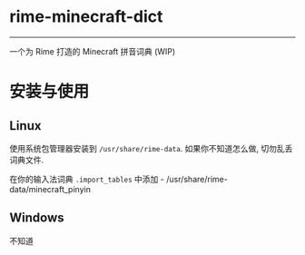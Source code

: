 # rime-minecraft-dict

---

一个为 Rime 打造的 Minecraft 拼音词典 (WIP)

# 安装与使用

## Linux

使用系统包管理器安装到 `/usr/share/rime-data`. 如果你不知道怎么做, 切勿乱丢词典文件.

在你的输入法词典 `.import_tables` 中添加 - /usr/share/rime-data/minecraft_pinyin

## Windows
不知道

